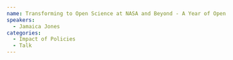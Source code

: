 ```yaml
---
name: Transforming to Open Science at NASA and Beyond - A Year of Open Science
speakers:
  - Jamaica Jones
categories:
  - Impact of Policies
  - Talk
---
```

